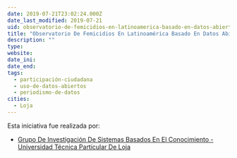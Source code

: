```yaml
---
date: 2019-07-21T23:02:24.000Z
date_last_modified: 2019-07-21
uid: observatorio-de-femicidios-en-latinoamerica-basado-en-datos-abiertos-enlazados-y-web-semantica-lod4vida-linked-open-data-por-la-vida
title: "Observatorio De Femicidios En Latinoamérica Basado En Datos Abiertos Enlazados Y Web Semántica (Lod4Vida, Linked Open Data Por La Vida)"
description: ""
type: 
website: 
date_ini: 
date_end: 
tags:
  - participación-ciudadana
  - uso-de-datos-abiertos
  - periodismo-de-datos
cities: 
  - Loja
---
```


Esta iniciativa fue realizada por:

- [Grupo De Investigación De Sistemas Basados En El Conocimiento - Universidad Técnica Particular De Loja](/i/grupo-de-investigacion-de-sistemas-basados-en-el-conocimiento-universidad-tecnica-particular-de-loja.html)
